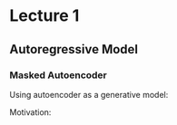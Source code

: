 # Lecture 1

## Autoregressive Model

### Masked Autoencoder

Using autoencoder as a generative model:


Motivation: 
